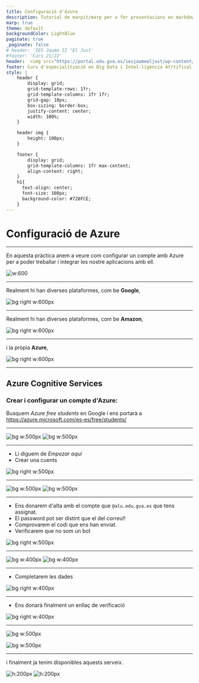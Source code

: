 ```yaml
---
title: Configuració d'Azure
description: Tutorial de marpit/marp per a fer presentacions en markdown
marp: true
theme: default
backgroundColor: LightBlue
paginate: true
_paginate: false
# header: 'IES Jaume II "El Just'
#footer: 'Curs 21/22'
header:  <img src="https://portal.edu.gva.es/iesjaumeeljust/wp-content/uploads/sites/33/2019/05/cropped-logo_text_groc.png" /> 
footer: Curs d'especialització en Big Data i Intel·ligència Atrtifical - IES Jaume II El Just
style: |
    header {
        display: grid;
        grid-template-rows: 1fr;
        grid-template-columns: 1fr 1fr;
        grid-gap: 10px;
        box-sizing: border-box;
        justify-content: center;
        width: 100%;
    }

    header img {
        height: 100px;
    }

    footer {
        display: grid;
        grid-template-columns: 1fr max-content;
        align-content: right;
    }
    h1{
      text-align: center;
      font-size: 100px;
      background-color: #728FCE;
    }
---
```


# Configuració de Azure
 
---
En aquesta pràctica anem a veure com configurar un compte amb Azure per a poder treballar i integrar les nostre aplicacions amb ell.

![w:600](img/Azure.png) 
 
---

Realment hi han diverses plataformes, com be **Google**, 

![bg right w:600px](img/Google.png) 

---

Realment hi han diverses plataformes, com be **Amazon**, 

![bg right w:600px](img/AWS.png) 

---

i la pròpia **Azure**, 

![bg right w:600px](img/Azure_CS.png) 

---
## Azure Cognitive Services
### Crear i configurar un compte d'Azure:

Busquem _Azure free students_ en Google i ens portarà a <https://azure.microsoft.com/es-es/free/students/>

---

![bg w:500px](img/00.png) 
![bg w:500px](img/01.png) 

---

- Li diguem de _Empezar aquí_
- Crear una cuents

![bg right w:500px](img/02.png) 

---

![bg w:500px](img/03.png) 
![bg w:500px](img/04.png) 


---

- Ens donarem d'alta amb el compte que `@alu.edu.gva.es` que tens assignat.
- El password pot ser distint que el del correu!!
- Comprovarem el codi que ens han enviat.
- Verificarem que no som un bot

![bg right w:500px](img/05.png) 

---

![bg w:400px](img/06.png) 
![bg w:400px](img/07.png) 

---

- Completarem les dades
  
![bg right w:400px](img/08.png) 

---

- Ens donarà finalment un enllaç de verificació

![bg right w:400px](img/09.png) 

---

![bg w:500px](img/10.png) 

![bg w:500px](img/11.png) 

---
i finalment ja tenim disponibles aquests serveix.

![h:200px](img/12.png) 
![h:200px](img/13.png) 

